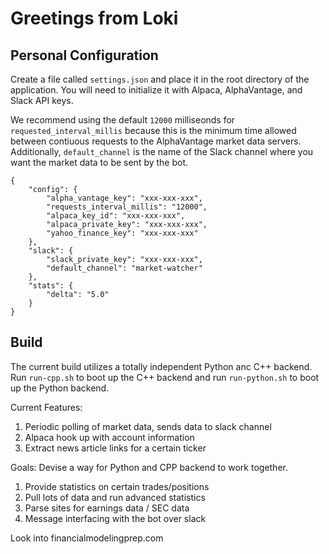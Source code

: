 # Greetings from Loki

## Personal Configuration 
Create a file called ```settings.json``` and place it in the root directory of the application. You will need to initialize it with Alpaca, AlphaVantage, and Slack API keys. 

We recommend using the default ```12000``` milliseonds for ```requested_interval_millis``` because this is the minimum time allowed between contiuous requests to the AlphaVantage market data servers. Additionally, ```default_channel``` is the name of the Slack channel where you want the market data to be sent by the bot.

```
{
    "config": {
        "alpha_vantage_key": "xxx-xxx-xxx",
        "requests_interval_millis": "12000",
        "alpaca_key_id": "xxx-xxx-xxx",
        "alpaca_private_key": "xxx-xxx-xxx",
        "yahoo_finance_key": "xxx-xxx-xxx"
    },
    "slack": {
        "slack_private_key": "xxx-xxx-xxx",
        "default_channel": "market-watcher"
    },
    "stats": {
        "delta": "5.0"
    }
}
```

## Build
The current build utilizes a totally independent Python anc C++ backend. Run ```run-cpp.sh``` to boot up the C++ backend and run ```run-python.sh``` to boot up the Python backend.

Current Features:
1. Periodic polling of market data, sends data to slack channel
2. Alpaca hook up with account information
3. Extract news article links for a certain ticker

Goals:
Devise a way for Python and CPP backend to work together.
1. Provide statistics on certain trades/positions
2. Pull lots of data and run advanced statistics 
3. Parse sites for earnings data / SEC data
4. Message interfacing with the bot over slack

Look into financialmodelingprep.com
